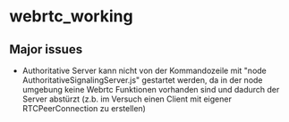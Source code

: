 # webrtc_working

## Major issues
- Authoritative Server kann nicht von der Kommandozeile mit "node AuthoritativeSignalingServer.js" gestartet werden, da in der node umgebung keine Webrtc
Funktionen vorhanden sind und dadurch der Server abstürzt (z.b. im Versuch einen Client mit eigener RTCPeerConnection zu erstellen)
